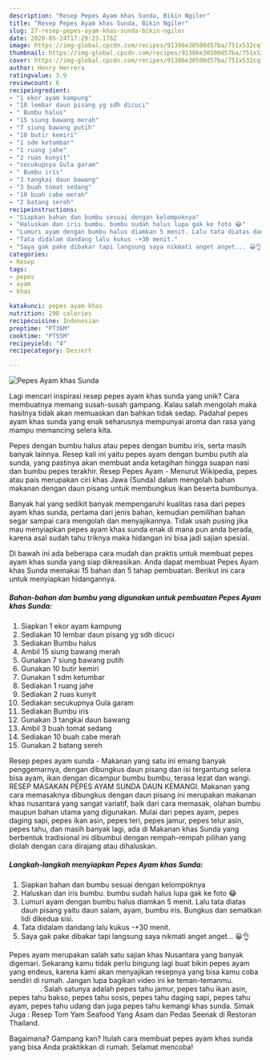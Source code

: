 ```yaml
---
description: "Resep Pepes Ayam khas Sunda, Bikin Ngiler"
title: "Resep Pepes Ayam khas Sunda, Bikin Ngiler"
slug: 27-resep-pepes-ayam-khas-sunda-bikin-ngiler
date: 2020-05-24T17:29:23.176Z
image: https://img-global.cpcdn.com/recipes/91386e30500d57ba/751x532cq70/pepes-ayam-khas-sunda-foto-resep-utama.jpg
thumbnail: https://img-global.cpcdn.com/recipes/91386e30500d57ba/751x532cq70/pepes-ayam-khas-sunda-foto-resep-utama.jpg
cover: https://img-global.cpcdn.com/recipes/91386e30500d57ba/751x532cq70/pepes-ayam-khas-sunda-foto-resep-utama.jpg
author: Henry Herrera
ratingvalue: 3.9
reviewcount: 6
recipeingredient:
- "1 ekor ayam kampung"
- "10 lembar daun pisang yg sdh dicuci"
- " Bumbu halus"
- "15 siung bawang merah"
- "7 siung bawang putih"
- "10 butir kemiri"
- "1 sdm ketumbar"
- "1 ruang jahe"
- "2 ruas kunyit"
- "secukupnya Gula garam"
- " Bumbu iris"
- "3 tangkai daun bawang"
- "3 buah tomat sedang"
- "10 buah cabe merah"
- "2 batang sereh"
recipeinstructions:
- "Siapkan bahan dan bumbu sesuai dengan kelompoknya"
- "Haluskan dan iris bumbu. bumbu sudah halus lupa gak ke foto 😂"
- "Lumuri ayam dengan bumbu halus diamkan 5 menit. Lalu tata diatas daun pisang yaitu daun salam, ayam, bumbu iris. Bungkus dan sematkan lidi dikedua sisi."
- "Tata didalam dandang lalu kukus -+30 menit."
- "Saya gak pake dibakar tapi langsung saya nikmati anget anget... 😀👌"
categories:
- Resep
tags:
- pepes
- ayam
- khas

katakunci: pepes ayam khas 
nutrition: 290 calories
recipecuisine: Indonesian
preptime: "PT36M"
cooktime: "PT55M"
recipeyield: "4"
recipecategory: Dessert

---
```



![Pepes Ayam khas Sunda](https://img-global.cpcdn.com/recipes/91386e30500d57ba/751x532cq70/pepes-ayam-khas-sunda-foto-resep-utama.jpg)

Lagi mencari inspirasi resep pepes ayam khas sunda yang unik? Cara membuatnya memang susah-susah gampang. Kalau salah mengolah maka hasilnya tidak akan memuaskan dan bahkan tidak sedap. Padahal pepes ayam khas sunda yang enak seharusnya mempunyai aroma dan rasa yang mampu memancing selera kita.

Pepes dengan bumbu halus atau pepes dengan bumbu iris, serta masih banyak lainnya. Resep kali ini yaitu pepes ayam dengan bumbu putih ala sunda, yang pastinya akan membuat anda ketagihan hingga suapan nasi dan bumbu pepes terakhir. Resep Pepes Ayam - Menurut Wikipedia, pepes atau pais merupakan ciri khas Jawa (Sunda) dalam mengolah bahan makanan dengan daun pisang untuk membungkus ikan beserta bumbunya.

Banyak hal yang sedikit banyak mempengaruhi kualitas rasa dari pepes ayam khas sunda, pertama dari jenis bahan, kemudian pemilihan bahan segar sampai cara mengolah dan menyajikannya. Tidak usah pusing jika mau menyiapkan pepes ayam khas sunda enak di mana pun anda berada, karena asal sudah tahu triknya maka hidangan ini bisa jadi sajian spesial.


Di bawah ini ada beberapa cara mudah dan praktis untuk membuat pepes ayam khas sunda yang siap dikreasikan. Anda dapat membuat Pepes Ayam khas Sunda memakai 15 bahan dan 5 tahap pembuatan. Berikut ini cara untuk menyiapkan hidangannya.

<!--inarticleads1-->

##### Bahan-bahan dan bumbu yang digunakan untuk pembuatan Pepes Ayam khas Sunda:

1. Siapkan 1 ekor ayam kampung
1. Sediakan 10 lembar daun pisang yg sdh dicuci
1. Sediakan  Bumbu halus
1. Ambil 15 siung bawang merah
1. Gunakan 7 siung bawang putih
1. Gunakan 10 butir kemiri
1. Gunakan 1 sdm ketumbar
1. Sediakan 1 ruang jahe
1. Sediakan 2 ruas kunyit
1. Sediakan secukupnya Gula garam
1. Sediakan  Bumbu iris
1. Gunakan 3 tangkai daun bawang
1. Ambil 3 buah tomat sedang
1. Sediakan 10 buah cabe merah
1. Gunakan 2 batang sereh


Resep pepes ayam sunda - Makanan yang satu ini emang banyak penggemarnya, dengan dibungkus daun pisang dan isi tergantung selera bisa ayam, ikan dengan dicampur bumbu bumbu, terasa lezat dan wangi. RESEP MASAKAN PEPES AYAM SUNDA DAUN KEMANGI. Makanan yang cara memasaknya dibungkus dengan daun pisang ini merupakan makanan khas nusantara yang sangat variatif, baik dari cara memasak, olahan bumbu maupun bahan utama yang digunakan. Mulai dari pepes ayam, pepes daging sapi, pepes ikan asin, pepes teri, pepes jamur, pepes telur asin, pepes tahu, dan masih banyak lagi, ada di Makanan khas Sunda yang berbentuk tradisional ini dibumbui dengan rempah-rempah pilihan yang diolah dengan cara dirajang atau dihaluskan. 

<!--inarticleads2-->

##### Langkah-langkah menyiapkan Pepes Ayam khas Sunda:

1. Siapkan bahan dan bumbu sesuai dengan kelompoknya
1. Haluskan dan iris bumbu. bumbu sudah halus lupa gak ke foto 😂
1. Lumuri ayam dengan bumbu halus diamkan 5 menit. Lalu tata diatas daun pisang yaitu daun salam, ayam, bumbu iris. Bungkus dan sematkan lidi dikedua sisi.
1. Tata didalam dandang lalu kukus -+30 menit.
1. Saya gak pake dibakar tapi langsung saya nikmati anget anget... 😀👌


Pepes ayam merupakan salah satu sajian khas Nusantara yang banyak digemari. Sekarang kamu tidak perlu bingung lagi buat bikin pepes ayam yang endeus, karena kami akan menyajikan resepnya yang bisa kamu coba sendiri di rumah. Jangan lupa bagikan video ini ke teman-temanmu. ⠀⠀⠀⠀⠀⠀. Salah satunya adalah pepes tahu jamur, pepes tahu ikan asin, pepes tahu bakso, pepes tahu sosis, pepes tahu daging sapi, pepes tahu ayam, pepes tahu udang dan juga pepes tahu kemangi khas sunda. Simak Juga : Resep Tom Yam Seafood Yang Asam dan Pedas Seenak di Restoran Thailand. 

Bagaimana? Gampang kan? Itulah cara membuat pepes ayam khas sunda yang bisa Anda praktikkan di rumah. Selamat mencoba!
